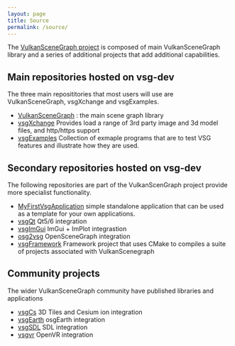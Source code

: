 ```yaml
---
layout: page
title: Source
permalink: /source/
---
```


The [VulkanSceneGraph project](https://github.com/vsg-dev) is composed of main VulkanSceneGraph library and a series of additional projects that add additional capabilities.

## Main repositories hosted on vsg-dev

The three main reposititories that most users will use are VulkanSceneGraph, vsgXchange and vsgExamples.

* [VulkanSceneGraph](https://github.com/vsg-dev/VulkanSceneGraph.git) : the main scene graph library
* [vsgXchange](https://github.com/vsg-dev/vsgXchange.git) Provides load a range of 3rd party image and 3d model files, and http/https support
* [vsgExamples](https://github.com/vsg-dev/vsgExamples.git) Collection of exmaple programs that are to test VSG features and illustrate how they are used.

## Secondary repositories hosted on vsg-dev

The following repositories are part of the VulkanScenGraph project provide more specialist functionality.

* [MyFirstVsgApplication](https://github.com/vsg-dev/MyFirstVsgApplication) simple standalone application that can be used as a template for your own applications.
* [vsgQt](https://github.com/vsg-dev/vsgQt) Qt5/6 integration
* [vsgImGui](https://github.com/vsg-dev/vsgImGui.git) ImGui + ImPlot integrastion
* [osg2vsg](https://github.com/vsg-dev/osg2vsg.git) OpenSceneGraph integration
* [vsgFramework](https://github.com/vsg-dev/vsgFramework.git) Framework project that uses CMake to compiles a suite of projects associated with VulkanScenegraph

## Community projects

The wider VulkanSceneGraph community have published libraries and applications

* [vsgCs](https://github.com/timoore/vsgCs) 3D Tiles and Cesium ion integration
* [vsgEarth](https://github.com/timoore/vsgEarth) osgEarth integration
* [vsgSDL](https://github.com/ptrfun/vsgSDL) SDL integration
* [vsgvr](https://github.com/geefr/vsgvr) OpenVR integration
